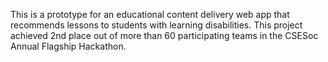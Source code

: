 This is a prototype for an educational content delivery web app that recommends lessons to students with learning disabilities. This project achieved 2nd place out of more than 60 participating teams in the CSESoc Annual Flagship Hackathon.

